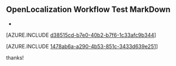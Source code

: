 ## OpenLocalization Workflow Test MarkDown
* 

[AZURE.INCLUDE [d38515cd-b7e0-40b2-b7f6-1c33afc9b344](calleeMd1.md)]



[AZURE.INCLUDE [1478ab6a-a290-4b53-851c-3433d639e251](calleeMd2.md)]

 
thanks!
